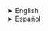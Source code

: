 <details><summary>English</summary>
<p>

</p>
</details>


























<details><summary>Español</summary>
<p>

</p>
</details>